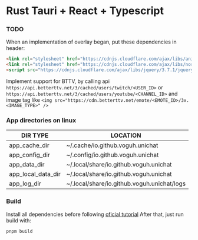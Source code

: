 # Rust Tauri + React + Typescript

### TODO

When an implementation of overlay began, put these dependencies in header:
```html
<link rel="stylesheet" href="https://cdnjs.cloudflare.com/ajax/libs/animate.css/4.1.1/animate.min.css" integrity="sha512-c42qTSw/wPZ3/5LBzD+Bw5f7bSF2oxou6wEb+I/lqeaKV5FDIfMvvRp772y4jcJLKuGUOpbJMdg/BTl50fJYAw==" crossorigin="anonymous" referrerpolicy="no-referrer" />
<link rel="stylesheet" href="https://cdnjs.cloudflare.com/ajax/libs/normalize/8.0.1/normalize.min.css" integrity="sha512-NhSC1YmyruXifcj/KFRWoC561YpHpc5Jtzgvbuzx5VozKpWvQ+4nXhPdFgmx8xqexRcpAglTj9sIBWINXa8x5w==" crossorigin="anonymous" referrerpolicy="no-referrer" />
<script src="https://cdnjs.cloudflare.com/ajax/libs/jquery/3.7.1/jquery.min.js" integrity="sha512-v2CJ7UaYy4JwqLDIrZUI/4hqeoQieOmAZNXBeQyjo21dadnwR+8ZaIJVT8EE2iyI61OV8e6M8PP2/4hpQINQ/g==" crossorigin="anonymous" referrerpolicy="no-referrer"></script>
```

Implement support for BTTV, by calling api `https://api.betterttv.net/3/cached/users/twitch/<USER_ID>` or `https://api.betterttv.net/3/cached/users/youtube/<CHANNEL_ID>`
and image tag like `<img src="https://cdn.betterttv.net/emote/<EMOTE_ID>/3x.<IMAGE_TYPE>" />`


### App directories on linux

| DIR TYPE           | LOCATION                                    |
|--------------------|---------------------------------------------|
| app_cache_dir      | ~/.cache/io.github.voguh.unichat            |
| app_config_dir     | ~/.config/io.github.voguh.unichat           |
| app_data_dir       | ~/.local/share/io.github.voguh.unichat      |
| app_local_data_dir | ~/.local/share/io.github.voguh.unichat      |
| app_log_dir        | ~/.local/share/io.github.voguh.unichat/logs |


### Build

Install all dependencies before following [oficial tutorial](https://v2.tauri.app/start/prerequisites/)
After that, just run build with:

```sh
pnpm build
```